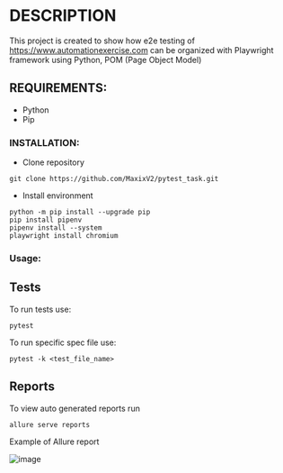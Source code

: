 # DESCRIPTION

This project is created to show how e2e testing of https://www.automationexercise.com can be organized with Playwright framework using Python, POM (Page Object Model)

## REQUIREMENTS:

 - Python
 - Pip

### INSTALLATION:
 -  Clone repository
```
git clone https://github.com/MaxixV2/pytest_task.git
```
 - Install environment
```
python -m pip install --upgrade pip
pip install pipenv
pipenv install --system
playwright install chromium
```
### Usage:
## Tests
To run tests use:
```
pytest
```
To run specific spec file use:
```
pytest -k <test_file_name>
```
## Reports
To view auto generated reports run
```
allure serve reports
```

Example of Allure report

![image](https://github.com/MaxixV2/pytest_task/assets/99399536/f0e6fd83-0dba-41ed-84eb-bfac9cdacdac)
